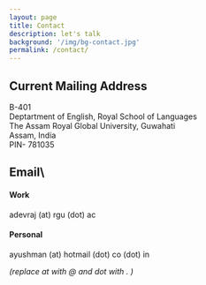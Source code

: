```yaml
---
layout: page
title: Contact 
description: let's talk
background: '/img/bg-contact.jpg'
permalink: /contact/
---
```


## Current Mailing Address 

B-401\
Deptartment of English, Royal School of Languages\
The Assam Royal Global University, Guwahati\
Assam, India\
PIN- 781035

## Email\

#### Work
adevraj (at) rgu (dot) ac

#### Personal
ayushman (at) hotmail (dot) co (dot) in

  
*(replace at with @ and dot with . )*
